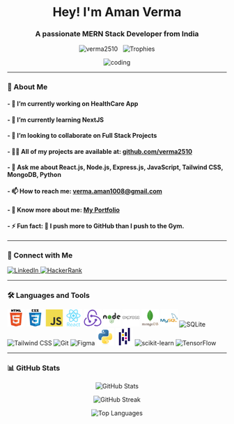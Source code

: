 <h1 align="center">Hey! I'm Aman Verma</h1>
<h3 align="center">A passionate MERN Stack Developer from India</h3>

<p align="center">
  <img src="https://komarev.com/ghpvc/?username=verma2510&label=Profile%20views&color=0e75b6&style=flat" alt="verma2510" />
  &nbsp;
  <img src="https://github-profile-trophy.vercel.app/?username=verma2510&theme=flat&margin-w=15&margin-h=15" alt="Trophies" />
</p>

<p align="center">
  <img src="https://media4.giphy.com/media/78XCFBGOlS6keY1Bil/200w.gif?cid=6c09b952mx5fnyj7hq7ppxf31pxw7ls70tt2drtvsxikcrl1&ep=v1_gifs_search&rid=200w.gif&ct=g" alt="coding" width="150"/>
</p>

---

### 🚀 About Me
#### - 🔭 I’m currently working on **HealthCare App**
#### - 🌱 I’m currently learning **NextJS**
#### - 👯 I’m looking to collaborate on **Full Stack Projects**
#### - 👨‍💻 All of my projects are available at: [github.com/verma2510](https://github.com/verma2510)
#### - 💬 Ask me about **React.js, Node.js, Express.js, JavaScript, Tailwind CSS, MongoDB, Python**
#### - 📫 How to reach me: **verma.aman1008@gmail.com**
#### - 📄 Know more about me: [My Portfolio](https://aman-verma-portfolio.netlify.app/)
#### - ⚡ Fun fact: **🐙 I push more to GitHub than I push to the Gym.**
---

### 🤝 Connect with Me

<p align="left">
  <a href="https://linkedin.com/in/aman-verma-96802622b" target="_blank">
    <img src="https://raw.githubusercontent.com/rahuldkjain/github-profile-readme-generator/master/src/images/icons/Social/linked-in-alt.svg" alt="LinkedIn" width="40" />
  </a>
  <a href="https://www.hackerrank.com/2020_aman_verma" target="_blank">
    <img src="https://raw.githubusercontent.com/rahuldkjain/github-profile-readme-generator/master/src/images/icons/Social/hackerrank.svg" alt="HackerRank" width="40" />
  </a>
</p>

---

### 🛠️ Languages and Tools

<p align="left" style="flex-wrap: wrap;">
  <img src="https://raw.githubusercontent.com/devicons/devicon/master/icons/html5/html5-original-wordmark.svg" alt="HTML5" width="40" />
  <img src="https://raw.githubusercontent.com/devicons/devicon/master/icons/css3/css3-original-wordmark.svg" alt="CSS3" width="40" />
  <img src="https://raw.githubusercontent.com/devicons/devicon/master/icons/javascript/javascript-original.svg" alt="JavaScript" width="40" />
  <img src="https://raw.githubusercontent.com/devicons/devicon/master/icons/react/react-original-wordmark.svg" alt="React" width="40" />
  <img src="https://raw.githubusercontent.com/devicons/devicon/master/icons/redux/redux-original.svg" alt="Redux" width="40" />
  <img src="https://raw.githubusercontent.com/devicons/devicon/master/icons/nodejs/nodejs-original-wordmark.svg" alt="Node.js" width="40" />
  <img src="https://raw.githubusercontent.com/devicons/devicon/master/icons/express/express-original-wordmark.svg" alt="Express.js" width="40" />
  <img src="https://raw.githubusercontent.com/devicons/devicon/master/icons/mongodb/mongodb-original-wordmark.svg" alt="MongoDB" width="40" />
  <img src="https://raw.githubusercontent.com/devicons/devicon/master/icons/mysql/mysql-original-wordmark.svg" alt="MySQL" width="40" />
  <img src="https://www.vectorlogo.zone/logos/sqlite/sqlite-icon.svg" alt="SQLite" width="40" />
  <img src="https://www.vectorlogo.zone/logos/tailwindcss/tailwindcss-icon.svg" alt="Tailwind CSS" width="40" />
  <img src="https://www.vectorlogo.zone/logos/git-scm/git-scm-icon.svg" alt="Git" width="40" />
  <img src="https://www.vectorlogo.zone/logos/figma/figma-icon.svg" alt="Figma" width="40" />
  <img src="https://raw.githubusercontent.com/devicons/devicon/master/icons/python/python-original.svg" alt="Python" width="40" />
  <img src="https://raw.githubusercontent.com/devicons/devicon/master/icons/pandas/pandas-original.svg" alt="Pandas" width="40" />
  <img src="https://upload.wikimedia.org/wikipedia/commons/0/05/Scikit_learn_logo_small.svg" alt="scikit-learn" width="40" />
  <img src="https://www.vectorlogo.zone/logos/tensorflow/tensorflow-icon.svg" alt="TensorFlow" width="40" />
</p>

---

### 📊 GitHub Stats

<p align="center">
  <img src="https://github-readme-stats.vercel.app/api?username=verma2510&show_icons=true&locale=en" alt="GitHub Stats" />
</p>

<p align="center">
  <img src="https://github-readme-streak-stats.herokuapp.com/?user=verma2510" alt="GitHub Streak" />
</p>

<p align="center">
  <img src="https://github-readme-stats.vercel.app/api/top-langs?username=verma2510&show_icons=true&locale=en&layout=compact" alt="Top Languages" />
</p>
